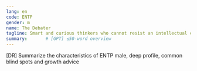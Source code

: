 ```yaml
---
lang: en
code: ENTP
gender: m
name: The Debater
tagline: Smart and curious thinkers who cannot resist an intellectual challenge.
summary:       # [GPT] ≤50-word overview
---
```


[DR] Summarize the characteristics of ENTP male, deep profile, common blind spots and growth advice

